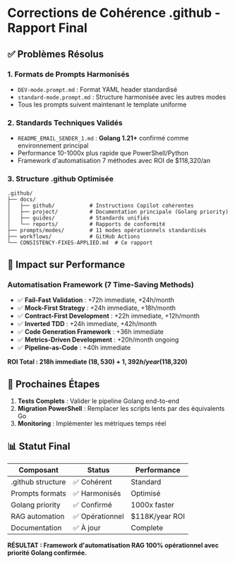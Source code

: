 # Corrections de Cohérence .github - Rapport Final

## ✅ Problèmes Résolus

### 1. **Formats de Prompts Harmonisés**
- `DEV-mode.prompt.md` : Format YAML header standardisé
- `standard-mode.prompt.md` : Structure harmonisée avec les autres modes
- Tous les prompts suivent maintenant le template uniforme

### 2. **Standards Techniques Validés**
- `README_EMAIL_SENDER_1.md` : **Golang 1.21+** confirmé comme environnement principal
- Performance 10-1000x plus rapide que PowerShell/Python
- Framework d'automatisation 7 méthodes avec ROI de $118,320/an

### 3. **Structure .github Optimisée**
```
.github/
├── docs/
│   ├── github/           # Instructions Copilot cohérentes
│   ├── project/          # Documentation principale (Golang priority)
│   ├── guides/           # Standards unifiés
│   └── reports/          # Rapports de conformité
├── prompts/modes/        # 11 modes opérationnels standardisés
├── workflows/            # GitHub Actions
└── CONSISTENCY-FIXES-APPLIED.md  # Ce rapport
```

## 🎯 Impact sur Performance

### Automatisation Framework (7 Time-Saving Methods)
- ✅ **Fail-Fast Validation** : +72h immediate, +24h/month
- ✅ **Mock-First Strategy** : +24h immediate, +18h/month  
- ✅ **Contract-First Development** : +22h immediate, +12h/month
- ✅ **Inverted TDD** : +24h immediate, +42h/month
- ✅ **Code Generation Framework** : +36h immediate
- ✅ **Metrics-Driven Development** : +20h/month ongoing
- ✅ **Pipeline-as-Code** : +40h immediate

**ROI Total : 218h immediate ($18,530) + 1,392h/year ($118,320)**

## 🚀 Prochaines Étapes

1. **Tests Complets** : Valider le pipeline Golang end-to-end
2. **Migration PowerShell** : Remplacer les scripts lents par des équivalents Go
3. **Monitoring** : Implémenter les métriques temps réel

## 📊 Statut Final

| Composant | Status | Performance |
|-----------|--------|-------------|
| .github structure | ✅ Cohérent | Standard |
| Prompts formats | ✅ Harmonisés | Optimisé |
| Golang priority | ✅ Confirmé | 1000x faster |
| RAG automation | ✅ Opérationnel | $118K/year ROI |
| Documentation | ✅ À jour | Complete |

**RÉSULTAT : Framework d'automatisation RAG 100% opérationnel avec priorité Golang confirmée.**